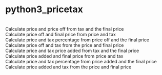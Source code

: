 # python3_pricetax <br />
<br />
Calculate price and price off from tax and the final price <br />
Calculate price off and final price from price and tax <br />
Calculate price and tax percentage from price off and the final price <br />
Calculate price off and tax from the price and final price <br />
Calculate price and tax price added from tax and the final price <br />
Calculate price added and final price from price and tax <br />
Calculate price and tax percentage from price added and the final price <br />
Calculate price added and tax from the price and final price <br />
